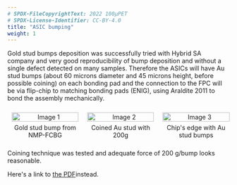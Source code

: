 ```yaml
---
# SPDX-FileCopyrightText: 2022 100µPET
# SPDX-License-Identifier: CC-BY-4.0
title: "ASIC bumping"
weight: 1
---
```


Gold stud bumps deposition was successfully tried with Hybrid SA company and very good reproducibility of bump deposition and without a single defect detected on many samples.
Therefore the ASICs will have Au stud bumps (about 60 microns diameter and 45 microns height, before possible coining) on each bonding pad and the connection to the FPC will be via flip-chip to matching bonding pads (ENIG), using Araldite 2011 to bond the assembly mechanically. 

<div style="display: flex;
            justify-content: space-between;
            align-items: flex-start;">
   <div style="text-align: center;
            flex: 0 0 30%; /* Adjust the width as needed */
            margin: 10px;">
        <img src="../Images/au_stud_1.png" alt="Image 1" width="100%">
        <div style="margin-top: 5px;
            font-size: 14px; /* Adjust the font size as needed */
            text-align: center;">Gold stud bump from NMP-FCBG</div>
    </div>
   <div style="text-align: center;
            flex: 0 0 30%; /* Adjust the width as needed */
            margin: 10px;">
        <img src="../Images/au_stud_2.png" alt="Image 2" width="100%">
        <div style="margin-top: 5px;
            font-size: 14px; /* Adjust the font size as needed */
            text-align: center;">Coined Au stud with 200g</div>
    </div>
   <div style="text-align: center;
            flex: 0 0 30%; /* Adjust the width as needed */
            margin: 10px;">
        <img src="../Images/au_stud_3.png" alt="Image 3" width="100%">
        <div style="margin-top: 5px;
            font-size: 14px; /* Adjust the font size as needed */
            text-align: center;">Chip's edge with Au stud bumps</div>
   </div>
</div>

Coining technique was tested and adequate force of 200 g/bump looks reasonable.
<object data="../comparison.pdf" type="application/pdf" width="100%" height="100%"><p>Here's a link to <a href="CleanCode.pdf">the PDF</a>instead.</p></object>
